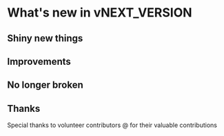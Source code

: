 # What's new in vNEXT_VERSION

## Shiny new things

## Improvements

## No longer broken

## Thanks

Special thanks to volunteer contributors @ for their valuable contributions
